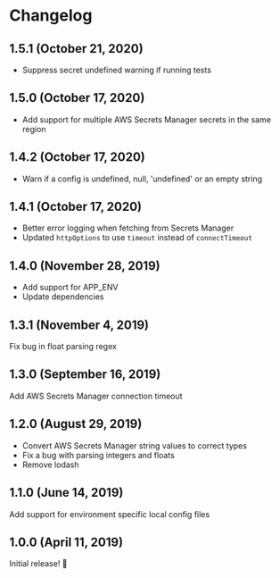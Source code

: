 # Changelog

## 1.5.1 (October 21, 2020)

- Suppress secret undefined warning if running tests

## 1.5.0 (October 17, 2020)

- Add support for multiple AWS Secrets Manager secrets in the same region

## 1.4.2 (October 17, 2020)

- Warn if a config is undefined, null, 'undefined' or an empty string

## 1.4.1 (October 17, 2020)

- Better error logging when fetching from Secrets Manager
- Updated `httpOptions` to use `timeout` instead of `connectTimeout`

## 1.4.0 (November 28, 2019)

- Add support for APP_ENV
- Update dependencies

## 1.3.1 (November 4, 2019)

Fix bug in float parsing regex

## 1.3.0 (September 16, 2019)

Add AWS Secrets Manager connection timeout

## 1.2.0 (August 29, 2019)

- Convert AWS Secrets Manager string values to correct types
- Fix a bug with parsing integers and floats
- Remove lodash

## 1.1.0 (June 14, 2019)

Add support for environment specific local config files

## 1.0.0 (April 11, 2019)

Initial release! :tada:
